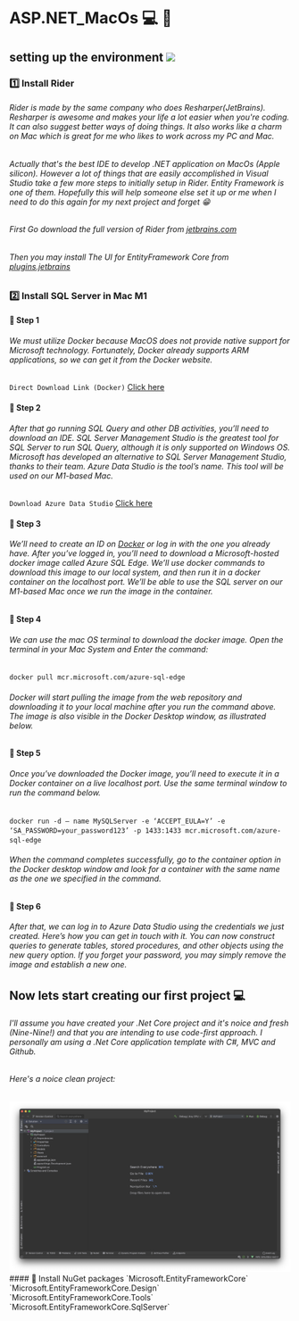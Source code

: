 # ASP.NET_MacOs 💻 🍏 
## setting up the environment <img src="https://media.giphy.com/media/WUlplcMpOCEmTGBtBW/giphy.gif" width="30">
### 1️⃣ Install Rider
###### Rider is made by the same company who does Resharper(JetBrains). Resharper is awesome and makes your life a lot easier when you're coding. It can also suggest better ways of doing things. It also works like a charm on Mac which is great for me who likes to work across my PC and Mac. 
###### Actually that's the best IDE to develop .NET application on MacOs (Apple silicon). However a lot of things that are easily accomplished in Visual Studio take a few more steps to initially setup in Rider. Entity Framework is one of them. Hopefully this will help someone else set it up or me when I need to do this again for my next project and forget 😁
###### First Go download the full version of Rider from [jetbrains.com](https://www.jetbrains.com/dotnet)
###### Then you may install The UI for EntityFramework Core from [plugins.jetbrains](https://plugins.jetbrains.com/plugin/18147-entity-framework-core-ui)
### 2️⃣ Install SQL Server in Mac M1
#### 🔴 Step 1
###### We must utilize Docker because MacOS does not provide native support for Microsoft technology. Fortunately, Docker already supports ARM applications, so we can get it from the Docker website. 
`Direct Download Link (Docker)` [Click here](https://desktop.docker.com/mac/stable/arm64/Docker.dmg?utm_source=docker&utm_medium=webreferral&utm_campaign=dd-smartbutton&utm_location=header)
#### 🔴 Step 2
###### After that go running SQL Query and other DB activities, you’ll need to download an IDE. SQL Server Management Studio is the greatest tool for SQL Server to run SQL Query, although it is only supported on Windows OS. Microsoft has developed an alternative to SQL Server Management Studio, thanks to their team. Azure Data Studio is the tool’s name. This tool will be used on our M1-based Mac.
`Download Azure Data Studio` [Click here](https://docs.microsoft.com/en-us/sql/azure-data-studio/download-azure-data-studio?view=sql-server-ver15#get-azure-data-studio-for-macos)
#### 🔴 Step 3
###### We’ll need to create an ID on [Docker](https://hub.docker.com) or log in with the one you already have. After you’ve logged in, you’ll need to download a Microsoft-hosted docker image called Azure SQL Edge. We’ll use docker commands to download this image to our local system, and then run it in a docker container on the localhost port. We’ll be able to use the SQL server on our M1-based Mac once we run the image in the container.
#### 🔴 Step 4
###### We can use the mac OS terminal to download the docker image. Open the terminal in your Mac System and Enter the command:
`docker pull mcr.microsoft.com/azure-sql-edge` 
###### Docker will start pulling the image from the web repository and downloading it to your local machine after you run the command above. The image is also visible in the Docker Desktop window, as illustrated below.
#### 🔴 Step 5
###### Once you’ve downloaded the Docker image, you’ll need to execute it in a Docker container on a live localhost port. Use the same terminal window to run the command below. 
`docker run -d — name MySQLServer -e ‘ACCEPT_EULA=Y’ -e ‘SA_PASSWORD=your_password123’ -p 1433:1433 mcr.microsoft.com/azure-sql-edge`
###### When the command completes successfully, go to the container option in the Docker desktop window and look for a container with the same name as the one we specified in the command.
#### 🔴 Step 6
###### After that, we can log in to Azure Data Studio using the credentials we just created. Here’s how you can get in touch with it. You can now construct queries to generate tables, stored procedures, and other objects using the new query option. If you forget your password, you may simply remove the image and establish a new one.
## Now lets start creating our first project 💻
###### I'll assume you have created your .Net Core project and it's noice and fresh (Nine-Nine!) and that you are intending to use code-first approach. I personally am using a .Net Core application template with C#, MVC and Github. 
###### Here's a noice clean project:
<img src='images/Screen Shot 2022-02-11 at 11.47.08 PM.png'>
#### 🔴 Install NuGet packages 
`Microsoft.EntityFrameworkCore`
`Microsoft.EntityFrameworkCore.Design`
`Microsoft.EntityFrameworkCore.Tools`
`Microsoft.EntityFrameworkCore.SqlServer`

